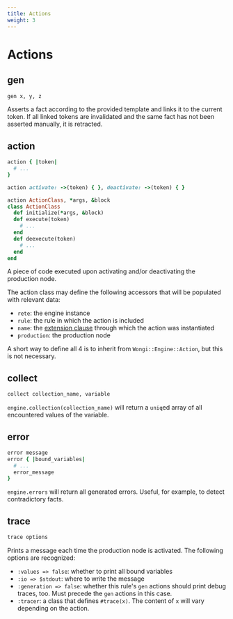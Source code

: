 ```yaml
---
title: Actions
weight: 3
---
```


# Actions

## gen

```ruby
gen x, y, z
```

Asserts a fact according to the provided template and links it to the current token. If all linked tokens are invalidated and the same fact has not been asserted manually, it is retracted.

## action

```ruby
action { |token|
  # ...
}

action activate: ->(token) { }, deactivate: ->(token) { }

action ActionClass, *args, &block
class ActionClass
  def initialize(*args, &block)
  def execute(token)
    # ...
  end
  def deexecute(token)
    # ...
  end
end
```

A piece of code executed upon activating and/or deactivating the production node.

The action class may define the following accessors that will be populated with relevant data:

* `rete`: the engine instance
* `rule`: the rule in which the action is included
* `name`: the [extension clause](../advanced-topics/dsl-extensions) through which the action was instantiated
* `production`: the production node

A short way to define all 4 is to inherit from `Wongi::Engine::Action`, but this is not necessary.

## collect

```ruby
collect collection_name, variable
```
`engine.collection(collection_name)` will return a `uniq`ed array of all encountered values of the variable.

## error

```ruby
error message
error { |bound_variables|
  # ...
  error_message
}
```

`engine.errors` will return all generated errors. Useful, for example, to detect contradictory facts.

## trace

```ruby
trace options
```

Prints a message each time the production node is activated. The following options are recognized:

* `:values => false`: whether to print all bound variables
* `:io => $stdout`: where to write the message
* `:generation => false`: whether this rule's `gen` actions should print debug traces, too. Must precede the `gen` actions in this case.
* `:tracer`: a class that defines `#trace(x)`. The content of `x` will vary depending on the action.
